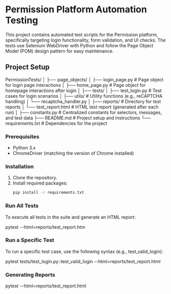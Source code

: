 # Permission Platform Automation Testing
This project contains automated test scripts for the Permission platform, specifically targeting login functionality, form validation, and UI checks. The tests use Selenium WebDriver with Python and follow the Page Object Model (POM) design pattern for easy maintenance.

## Project Setup


PermissionTests/
│
├── page_objects/
│   ├── login_page.py             # Page object for login page interactions
│   ├── home_page.py              # Page object for homepage interactions after login
│
├── tests/
│   ├── test_login.py             # Test cases for login scenarios
│
├── utils/                        # Utility functions (e.g., reCAPTCHA handling)
│   └── recaptcha_handler.py
│
├── reports/                      # Directory for test reports
│   └── test_report.html          # HTML test report (generated after each run)
│
├── constants.py                  # Centralized constants for selectors, messages, and test data
├── README.md                     # Project setup and instructions
└── requirements.txt              # Dependencies for the project


### Prerequisites

- Python 3.x
- ChromeDriver (matching the version of Chrome installed)

### Installation

1. Clone the repository.
2. Install required packages:
   ```bash
   pip install -r requirements.txt
   
### Run All Tests

To execute all tests in the suite and generate an HTML report:
   
   pytest --html=reports/test_report.htm

### Run a Specific Test
To run a specific test case, use the following syntax (e.g., test_valid_login):
   
   pytest tests/test_login.py::test_valid_login --html=reports/test_report.html

### Generating Reports

   pytest --html=reports/test_report.html

